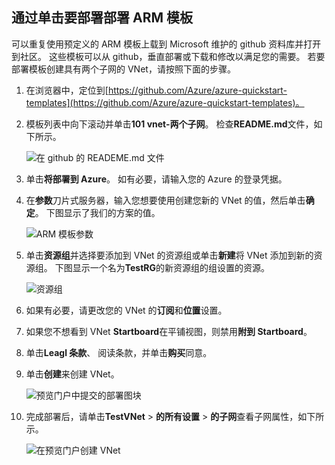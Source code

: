 ## <a name="deploy-the-arm-template-by-using-click-to-deploy"></a>通过单击要部署部署 ARM 模板

可以重复使用预定义的 ARM 模板上载到 Microsoft 维护的 github 资料库并打开到社区。 这些模板可以从 github，垂直部署或下载和修改以满足您的需要。 若要部署模板创建具有两个子网的 VNet，请按照下面的步骤。

1. 在浏览器中，定位到[https://github.com/Azure/azure-quickstart-templates](https://github.com/Azure/azure-quickstart-templates)。
2. 模板列表中向下滚动并单击**101 vnet-两个子网**。 检查**README.md**文件，如下所示。

    ![在 github 的 READEME.md 文件](./media/virtual-networks-create-vnet-arm-template-click-include/figure1.png)

3. 单击**将部署到 Azure**。 如有必要，请输入您的 Azure 的登录凭据。 
4. 在**参数**刀片式服务器，输入您想要使用创建您新的 VNet 的值，然后单击**确定**。 下图显示了我们的方案的值。

    ![ARM 模板参数](./media/virtual-networks-create-vnet-arm-template-click-include/figure2.png)

4. 单击**资源组**并选择要添加到 VNet 的资源组或单击**新建**将 VNet 添加到新的资源组。 下图显示一个名为**TestRG**的新资源组的组设置的资源。

    ![资源组](./media/virtual-networks-create-vnet-arm-template-click-include/figure3.png)

5. 如果有必要，请更改您的 VNet 的**订阅**和**位置**设置。
6. 如果您不想看到 VNet **Startboard**在平铺视图，则禁用**附到 Startboard**。
5. 单击**Leagl 条款**、 阅读条款，并单击**购买**同意。 
6. 单击**创建**来创建 VNet。

    ![预览门户中提交的部署图块](./media/virtual-networks-create-vnet-arm-template-click-include/figure4.png)

7. 完成部署后，请单击**TestVNet** > **的所有设置** > **的子网**查看子网属性，如下所示。

    ![在预览门户创建 VNet](./media/virtual-networks-create-vnet-arm-template-click-include/figure5.gif)